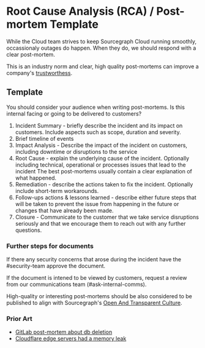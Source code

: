# Root Cause Analysis (RCA) / Post-mortem Template

While the Cloud team strives to keep Sourcegraph Cloud running smoothly, occassionaly
outages do happen. When they do, we should respond with a clear post-mortem.

This is an industry norm and clear, high quality post-mortems can improve a company's
[trustworthess](https://cloud.google.com/blog/products/gcp/fearless-shared-postmortems-cre-life-lessons).

## Template

You should consider your audience when writing post-mortems. Is this internal facing
or going to be delivered to customers?

1. Incident Summary - briefly describe the incident and its impact on customers. Include
   aspects such as scope, duration and severity.
1. Brief timeline of events
1. Impact Analysis - Describe the impact of the incident on customers, including downtime or
   disruptions to the service
1. Root Cause - explain the underlying cause of the incident. Optionally including technical,
   operational or processes issues that lead to the incident
   The best post-mortems usually contain a clear explanation of what happened.
1. Remediation - describe the actions taken to fix the incident. Optionally include short-term
   workarounds.
1. Follow-ups actions & lessons learned - describe either future steps that will be taken to
   prevent the issue from happening in the future or changes that have already been made.
1. Closure - Communicate to the customer that we take service disruptions seriously and
   that we encourage them to reach out with any further questions.

### Further steps for documents

If there any security concerns that arose during the incident have the #security-team approve
the document.

If the document is intened to be viewed by customers, request a review from our communications team (#ask-internal-comms).

High-quality or interesting post-mortems should be also considered to be published to align
with Sourcegraph's [Open And Transparent Culture](../../company-info-and-process/about-sourcegraph/index.md##sourcegraph-open-product-open-company-open-source).

### Prior Art

- [GitLab post-mortem about db deletion](https://about.gitlab.com/2017/02/10/postmortem-of-database-outage-of-january-31/)
- [Cloudflare edge servers had a memory leak](https://blog.cloudflare.com/incident-report-on-memory-leak-caused-by-cloudflare-parser-bug/)
